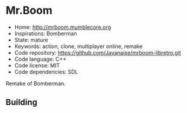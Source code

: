 # Mr.Boom

- Home: http://mrboom.mumblecore.org
- Inspirations: Bomberman
- State: mature
- Keywords: action, clone, multiplayer online, remake
- Code repository: https://github.com/Javanaise/mrboom-libretro.git
- Code language: C++
- Code license: MIT
- Code dependencies: SDL

Remake of Bomberman.

## Building
